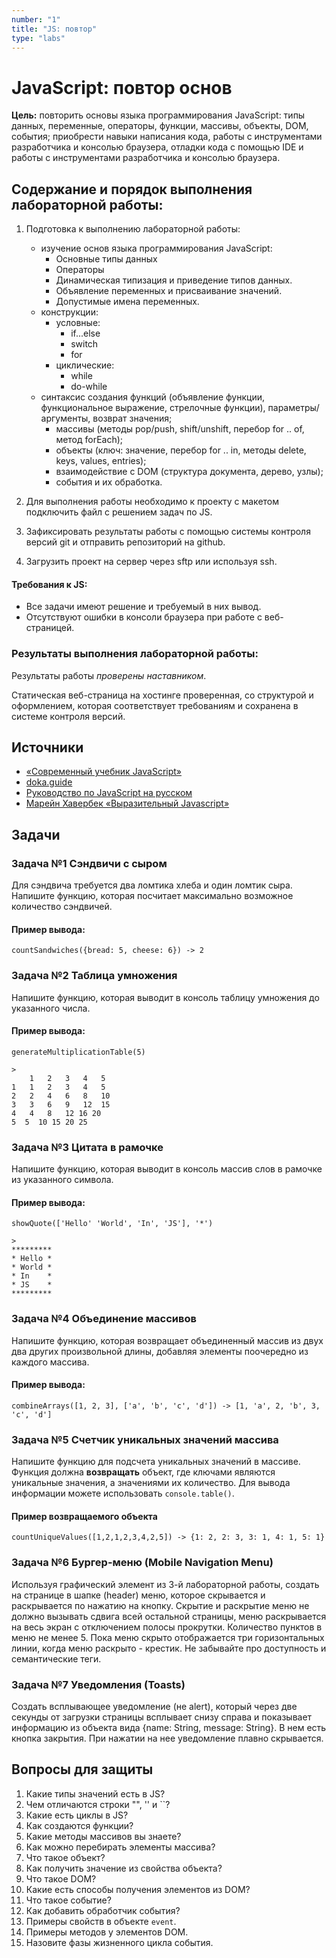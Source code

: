 ```yaml
---
number: "1"
title: "JS: повтор"
type: "labs"
---
```


# JavaScript: повтор основ

**Цель:** повторить основы языка программирования JavaScript: типы данных, переменные, операторы, функции, массивы, объекты, DOM, события; приобрести навыки написания кода, работы с инструментами разработчика и консолью браузера, отладки кода с помощью IDE и работы с инструментами разработчика и консолью браузера.

## Содержание и порядок выполнения лабораторной работы:

1. Подготовка к выполнению лабораторной работы:

   - изучение основ языка программирования JavaScript:
     - Основные типы данных
     - Операторы
     - Динамическая типизация и приведение типов данных.
     - Объявление переменных и присваивание значений.
     - Допустимые имена переменных.
   - конструкции:
     - условные:
       - if...else
       - switch
       - for
     - циклические:
       - while
       - do-while
   - синтаксис создания функций (объявление функции, функциональное выражение, стрелочные функции), параметры/аргументы, возврат значения;
     - массивы (методы pop/push, shift/unshift, перебор for .. of, метод forEach);
     - объекты (ключ: значение, перебор for .. in, методы delete, keys, values, entries);
     - взаимодействие с DOM (структура документа, дерево, узлы);
     - события и их обработка.

1. Для выполнения работы необходимо к проекту с макетом подключить файл с решением задач по JS.
1. Зафиксировать результаты работы с помощью системы контроля версий git и отправить репозиторий на github.
1. Загрузить проект на сервер через sftp или используя ssh.

#### Требования к JS:

- Все задачи имеют решение и требуемый в них вывод.
- Отсутствуют ошибки в консоли браузера при работе с веб-страницей.

### Результаты выполнения лабораторной работы:

Результаты работы _проверены наставником_.

Статическая веб-страница на хостинге проверенная, со структурой и оформлением, которая соответствует требованиям и сохранена в системе контроля версий.

## Источники

- [«Современный учебник JavaScript»](https://learn.javascript.ru/)
- [doka.guide](https://doka.guide/js/)
- [Руководство по JavaScript на русском](https://developer.mozilla.org/ru/docs/Web/JavaScript)
- [Марейн Хавербек «Выразительный Javascript»](https://eloquent-javascript.karmazzin.ru/)

## Задачи

### Задача №1 Сэндвичи с сыром

Для сэндвича требуется два ломтика хлеба и один ломтик сыра. Напишите функцию, которая посчитает максимально возможное количество сэндвичей.

#### Пример вывода:

```
countSandwiches({bread: 5, cheese: 6}) -> 2
```

### Задача №2 Таблица умножения

Напишите функцию, которая выводит в консоль таблицу умножения до указанного числа.

#### Пример вывода:

```
generateMultiplicationTable(5)

>
	1	2	3	4	5
1	1	2	3	4	5
2	2	4	6	8	10
3	3	6	9	12	15
4	4	8	12 16 20
5  5  10 15 20 25
```

### Задача №3 Цитата в рамочке

Напишите функцию, которая выводит в консоль массив слов в рамочке из указанного символа.

#### Пример вывода:

```
showQuote(['Hello' 'World', 'In', 'JS'], '*')

>
*********
* Hello *
* World *
* In    *
* JS    *
*********
```

### Задача №4 Объединение массивов

Напишите функцию, которая возвращает объединенный массив из двух два других произвольной длины, добавляя элементы поочередно из каждого массива.

#### Пример вывода:

```
combineArrays([1, 2, 3], ['a', 'b', 'c', 'd']) -> [1, 'a', 2, 'b', 3, 'c', 'd']
```

### Задача №5 Счетчик уникальных значений массива

Напишите функцию для подсчета уникальных значений в массиве. Функция должна **возвращать** объект, где ключами являются уникальные значения, а значениями их количество. Для вывода информации можете использовать `console.table()`.

#### Пример возвращаемого объекта

```
countUniqueValues([1,2,1,2,3,4,2,5]) -> {1: 2, 2: 3, 3: 1, 4: 1, 5: 1}
```

### Задача №6 Бургер-меню (Mobile Navigation Menu)

Используя графический элемент из 3-й лабораторной работы, создать на странице в шапке (header) меню, которое скрывается и раскрывается по нажатию на кнопку. Скрытие и раскрытие меню не должно вызывать сдвига всей остальной страницы, меню раскрывается на весь экран с отключением полосы прокрутки. Количество пунктов в меню не менее 5. Пока меню скрыто отображается три горизонтальных линии, когда меню раскрыто - крестик. Не забывайте про доступность и семантические теги.

### Задача №7 Уведомления (Toasts)

Создать всплывающее уведомление (не alert), который через две секунды от загрузки страницы всплывает снизу справа и показывает информацию из объекта вида {name: String, message: String}. В нем есть кнопка закрытия. При нажатии на нее уведомление плавно скрывается.

## Вопросы для защиты

1. Какие типы значений есть в JS?
1. Чем отличаются строки "", '' и ``?
1. Какие есть циклы в JS?
1. Как создаются функции?
1. Какие методы массивов вы знаете?
1. Как можно перебирать элементы массива?
1. Что такое объект?
1. Как получить значение из свойства объекта?
1. Что такое DOM?
1. Какие есть способы получения элементов из DOM?
1. Что такое событие?
1. Как добавить обработчик события?
1. Примеры свойств в объекте `event`.
1. Примеры методов у элементов DOM.
1. Назовите фазы жизненного цикла события.

